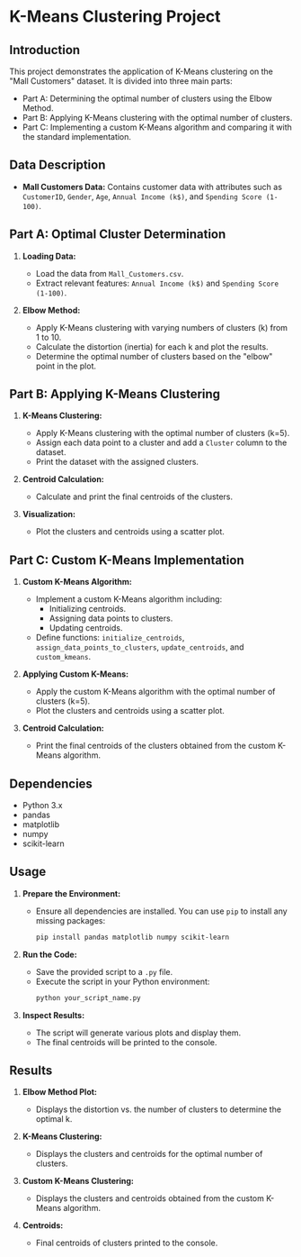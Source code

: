 # K-Means Clustering Project

## Introduction
This project demonstrates the application of K-Means clustering on the "Mall Customers" dataset. It is divided into three main parts:
- Part A: Determining the optimal number of clusters using the Elbow Method.
- Part B: Applying K-Means clustering with the optimal number of clusters.
- Part C: Implementing a custom K-Means algorithm and comparing it with the standard implementation.

## Data Description
- **Mall Customers Data:** Contains customer data with attributes such as `CustomerID`, `Gender`, `Age`, `Annual Income (k$)`, and `Spending Score (1-100)`.

## Part A: Optimal Cluster Determination
1. **Loading Data:**
    - Load the data from `Mall_Customers.csv`.
    - Extract relevant features: `Annual Income (k$)` and `Spending Score (1-100)`.

2. **Elbow Method:**
    - Apply K-Means clustering with varying numbers of clusters (k) from 1 to 10.
    - Calculate the distortion (inertia) for each k and plot the results.
    - Determine the optimal number of clusters based on the "elbow" point in the plot.

## Part B: Applying K-Means Clustering
1. **K-Means Clustering:**
    - Apply K-Means clustering with the optimal number of clusters (k=5).
    - Assign each data point to a cluster and add a `Cluster` column to the dataset.
    - Print the dataset with the assigned clusters.

2. **Centroid Calculation:**
    - Calculate and print the final centroids of the clusters.

3. **Visualization:**
    - Plot the clusters and centroids using a scatter plot.

## Part C: Custom K-Means Implementation
1. **Custom K-Means Algorithm:**
    - Implement a custom K-Means algorithm including:
        - Initializing centroids.
        - Assigning data points to clusters.
        - Updating centroids.
    - Define functions: `initialize_centroids`, `assign_data_points_to_clusters`, `update_centroids`, and `custom_kmeans`.

2. **Applying Custom K-Means:**
    - Apply the custom K-Means algorithm with the optimal number of clusters (k=5).
    - Plot the clusters and centroids using a scatter plot.

3. **Centroid Calculation:**
    - Print the final centroids of the clusters obtained from the custom K-Means algorithm.

## Dependencies
- Python 3.x
- pandas
- matplotlib
- numpy
- scikit-learn

## Usage
1. **Prepare the Environment:**
    - Ensure all dependencies are installed. You can use `pip` to install any missing packages:
      ```sh
      pip install pandas matplotlib numpy scikit-learn
      ```

2. **Run the Code:**
    - Save the provided script to a `.py` file.
    - Execute the script in your Python environment:
      ```sh
      python your_script_name.py
      ```

3. **Inspect Results:**
    - The script will generate various plots and display them.
    - The final centroids will be printed to the console.

## Results
1. **Elbow Method Plot:**
    - Displays the distortion vs. the number of clusters to determine the optimal k.

2. **K-Means Clustering:**
    - Displays the clusters and centroids for the optimal number of clusters.

3. **Custom K-Means Clustering:**
    - Displays the clusters and centroids obtained from the custom K-Means algorithm.

4. **Centroids:**
    - Final centroids of clusters printed to the console.

